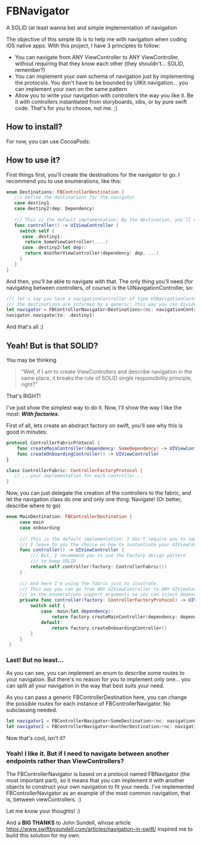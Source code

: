 # FBNavigator
A SOLID (at least wanna be) and simple implementation of navigation

The objective of this simple lib is to help me with navigation when coding iOS native apps. 
With this project, I have 3 principles to follow:

- You can navigate from ANY ViewController to ANY ViewController, without requiring that they know each other (they shouldn't... SOLID, remember?)
- You can implement your own schema of navigation just by implementing the protocols. You don't have to be bounded by UIKit navigation... you can implement your own on the same pattern
- Allow you to write your navigation with controllers the way you like it. Be it with controllers instantiated from storyboards, xibs, or by pure swift code. That's for you to choose, not me. ;)

## How to install?
For now, you can use CocoaPods: 

## How to use it?
First things first, you'll create the destinations for the navigator to go. I recommend you to use enumerations, like this:
```swift
enum Destinations: FBControllerDestination {
   /// Define the destinations for the navigator
   case destiny1
   case destiny2(dep: Dependency)
  
   /// This is the default implementation: By the destination, you'll choose what controller to instantiate
   func controller() -> UIViewController {
     switch self {
      case .destiny1:
       return SomeViewController(....)
      case .destiny2(let dep):
       return AnotherViewController(dependency: dep, ...)
     }
   }
}
```

And then, you'll be able to navigate with that. The only thing you'll need (for navigating between controllers, of course) is the UINavigationController, so:

```swift
/// let's say you have a navigationController of type UINavigationController already.
/// the destinations are informed by a generic: this way you can divide the routes as you please
let navigator = FBControllerNavigator<Destinations>(nc: navigationController)
navigator.navigate(to: .destiny1)
```
And that's all :)

## Yeah! But is that SOLID?

You may be thinking 
> "Well, if I am to create ViewControllers and describe navigation in the same place, it breaks the rule of SOLID single responsibility principle, right?"

That's RIGHT! 

I've just show the simplest way to do it. Now, I'll show the way I like the most: _**With factories**_.

First of all, lets create an abstract factory on swift, you'll see why this is good in minutes:
```swift
protocol ControllerFabricProtocol {
    func createMainController(dependency: SomeDependency) -> UIViewController
    func createOnboardingController() -> UIViewController
}
```

```swift
class ControllerFabric: ControllerFactoryProtocol {
   // ...your implementation for each controller...
}
```
Now, you can just delegate the creation of the controllers to the fabric, and let the navigation class do one and only one thing: Navigate! (Or better, describe where to go)

```swift
enum MainDestination: FBControllerDestination {
     case main
     case onboarding
     
     /// This is the default implementation: I don't require you to implement any pattern here.
     /// I leave to you the choice on how to instantiate your UIViewControllers
     func controller() -> UIViewController {
         /// But, I recommend you to use the Factory design pattern
         /// to keep SOLID
         return self.controller(factory: ControllerFabric())
     }
     
     /// And here I'm using the fabric just to ilustrate.
     /// This way you can go from ANY UIViewController to ANY UIViewController
     /// as the enumerations support arguments so you can inject dependencies.
     private func controller(factory: ControllerFactoryProtocol) -> UIViewController {
         switch self {
             case .main(let dependency):
                 return factory.createMainController(dependency: dependency)
             default:
                 return factory.createOnboardingController()
         }
     }
 }
```

### Last! But no least...
As you can see, you can implement an enum to describe some routes to your navigation. But there's no reason for you to implement only one... you can split all your navigation in the way that best suits your need. 

As you can pass a generic FBControllerDestination here, you can change the possible routes for each instance of FBControllerNavigator. No subclassing needed.  
```swift
let navigator1 = FBControllerNavigator<SomeDestination>(nc: navigationController)
let navigator2 = FBControllerNavigator<AnotherDestination>(nc: navigationController)
```

Now that's cool, isn't it?

### Yeah! I like it. But if I need to navigate between another endpoints rather than ViewControllers?

The FBControllerNavigator is based on a protocol named FBNavigator (the most important part), so it means that you can implement it with another objects to construct your own navigation to fit your needs. I've implemented FBControllerNavigator as an example of the most common navigation, that is, between viewControllers. :) 


Let me know your thoughts! :) 


And a **BIG THANKS** to John Sundell, whose article https://www.swiftbysundell.com/articles/navigation-in-swift/ inspired me to build this solution for my own. 
